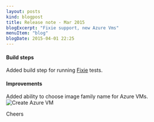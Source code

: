 ```yaml
---
layout: posts
kind: blogpost
title: Release note - Mar 2015
blogExcerpt: "Fixie support, new Azure Vms"
menuItem: "blog"
blogDate: 2015-04-01 22:25
---
```

#### Build steps
Added build step for running [Fixie](http://fixie.github.io/) tests.

#### Improvements
Added ability to choose image family name for Azure VMs.
![Create Azure VM](create-azure-vm.png "Create Azure VM")

Cheers
